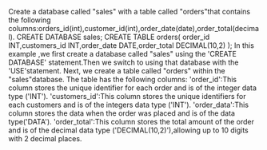 Create a database called "sales" with a table called "orders"that contains the following columns:orders_id(int),customer_id(int),order_date(date),order_total(decimal).
CREATE DATABASE sales;
CREATE TABLE orders(
order_id INT,customers_id INT,order_date DATE,order_total DECIMAL(10,2) );
In this example ,we first create a database called "sales" using the 'CREATE DATABASE' statement.Then we switch to using that database with the 'USE'statement.
Next, we create a table called "orders" within the "sales"database. The table has the following columns:
'order_id':This column stores the unique identifier for each order and is of the integer data type ('INT').
'customers_id':This column stores the unique identifiers for each customers and is of the integers data type ('INT').
'order_data':This column stores the data when the order was placed and is of the data type('DATA').
'order_total':This column stores the total amount of the order and is of the decimal data type ('DECIMAL(10,2)'),allowing up to 10 digits with 2 decimal places.
